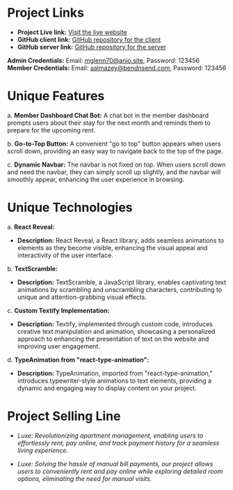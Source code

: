 # Project Links

- **Project Live link:** [Visit the live website](https://startling-sfogliatella-088d59.netlify.app)
- **GitHub client link:** [GitHub repository for the client](https://github.com/rashidsarkar/Unique-project-1)
- **GitHub server link:** [GitHub repository for the server](https://github.com/rashidsarkar/un-server-1)

**Admin Credentials:** Email: mglenn70@anio.site, Password: 123456  
**Member Credentials:** Email: aalmazey@bendnsend.com, Password: 123456

# Unique Features

a. **Member Dashboard Chat Bot:** A chat bot in the member dashboard prompts users about their stay for the next month and reminds them to prepare for the upcoming rent.

b. **Go-to-Top Button:** A convenient "go to top" button appears when users scroll down, providing an easy way to navigate back to the top of the page.

c. **Dynamic Navbar:** The navbar is not fixed on top. When users scroll down and need the navbar, they can simply scroll up slightly, and the navbar will smoothly appear, enhancing the user experience in browsing.

# Unique Technologies

a. **React Reveal:**
   - **Description:** React Reveal, a React library, adds seamless animations to elements as they become visible, enhancing the visual appeal and interactivity of the user interface.

b. **TextScramble:**
   - **Description:** TextScramble, a JavaScript library, enables captivating text animations by scrambling and unscrambling characters, contributing to unique and attention-grabbing visual effects.

c. **Custom Textify Implementation:**
   - **Description:** Textify, implemented through custom code, introduces creative text manipulation and animation, showcasing a personalized approach to enhancing the presentation of text on the website and improving user engagement.

d. **TypeAnimation from "react-type-animation":**
   - **Description:** TypeAnimation, imported from "react-type-animation," introduces typewriter-style animations to text elements, providing a dynamic and engaging way to display content on your project.

# Project Selling Line

- *Luxe: Revolutionizing apartment management, enabling users to effortlessly rent, pay online, and track payment history for a seamless living experience.*

- *Luxe: Solving the hassle of manual bill payments, our project allows users to conveniently rent and pay online while exploring detailed room options, eliminating the need for manual visits.*
